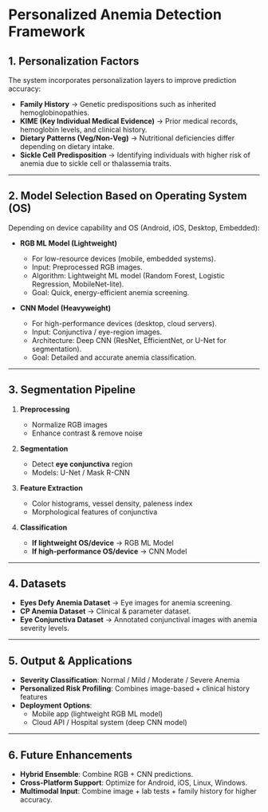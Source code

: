 # Personalized Anemia Detection Framework

## 1. Personalization Factors
The system incorporates personalization layers to improve prediction accuracy:
- **Family History** → Genetic predispositions such as inherited hemoglobinopathies.  
- **KIME (Key Individual Medical Evidence)** → Prior medical records, hemoglobin levels, and clinical history.  
- **Dietary Patterns (Veg/Non-Veg)** → Nutritional deficiencies differ depending on dietary intake.  
- **Sickle Cell Predisposition** → Identifying individuals with higher risk of anemia due to sickle cell or thalassemia traits.  

---

## 2. Model Selection Based on Operating System (OS)

Depending on device capability and OS (Android, iOS, Desktop, Embedded):

- **RGB ML Model (Lightweight)**  
  - For low-resource devices (mobile, embedded systems).  
  - Input: Preprocessed RGB images.  
  - Algorithm: Lightweight ML model (Random Forest, Logistic Regression, MobileNet-lite).  
  - Goal: Quick, energy-efficient anemia screening.  

- **CNN Model (Heavyweight)**  
  - For high-performance devices (desktop, cloud servers).  
  - Input: Conjunctiva / eye-region images.  
  - Architecture: Deep CNN (ResNet, EfficientNet, or U-Net for segmentation).  
  - Goal: Detailed and accurate anemia classification.  

---

## 3. Segmentation Pipeline

1. **Preprocessing**  
   - Normalize RGB images  
   - Enhance contrast & remove noise  

2. **Segmentation**  
   - Detect **eye conjunctiva** region  
   - Models: U-Net / Mask R-CNN  

3. **Feature Extraction**  
   - Color histograms, vessel density, paleness index  
   - Morphological features of conjunctiva  

4. **Classification**  
   - **If lightweight OS/device** → RGB ML Model  
   - **If high-performance OS/device** → CNN Model  

---

## 4. Datasets

- **Eyes Defy Anemia Dataset** → Eye images for anemia screening.  
- **CP Anemia Dataset** → Clinical & parameter dataset.  
- **Eye Conjunctiva Dataset** → Annotated conjunctival images with anemia severity levels.  

---

## 5. Output & Applications

- **Severity Classification**: Normal / Mild / Moderate / Severe Anemia  
- **Personalized Risk Profiling**: Combines image-based + clinical history features  
- **Deployment Options**:  
  - Mobile app (lightweight RGB ML model)  
  - Cloud API / Hospital system (deep CNN model)  

---

## 6. Future Enhancements

- **Hybrid Ensemble**: Combine RGB + CNN predictions.  
- **Cross-Platform Support**: Optimize for Android, iOS, Linux, Windows.  
- **Multimodal Input**: Combine image + lab tests + family history for higher accuracy.  
